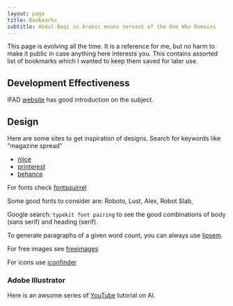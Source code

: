 ```yaml
---
layout: page
title: Bookmarks
subtitle: Abdul-Baqi in Arabic means servant of the One Who Remains
---
```


This page is evolving all the time. It is a reference for me, but no harm to make it public in case anything here interests you. This contains assorted list of bookmarks which I wanted to keep them saved for later use. 

## Development Effectiveness

IFAD [website](https://www.ifad.org/en/development-effectiveness) has good introduction on the subject. 

## Design

Here are some sites to get inspiration of designs. Search for keywords like "magazine spread"

* [niice](https://niice.co/search/magazine%20spread)
* [printerest](https://www.pinterest.com/search/pins/?q=magazine%20spread&rs=guide&term_meta[]=magazine%7Crecentsearch%7C1&add_refine=spread%7Cguide%7Cword%7C6)
* [behance](https://www.behance.net/search?content=projects&sort=appreciations&time=week&featured_on_behance=true&search=magazine%20spread)

For fonts check [fontsquirrel](https://www.fontsquirrel.com)

Some good fonts to consider are: Roboto, Lust, Alex, Robot Slab, 

Google search: `typekit font pairing` to see the good combinations of body (sans serif) and heading (serif).

To generate paragraphs of a given word count, you can always use [lipsem](https://www.lipsum.com/).

For free images see [freeimages](https://www.freeimages.com)

For icons use [iconfinder](https://www.iconfinder.com)

### Adobe Illustrator

Here is an awsome series of [YouTube](https://www.youtube.com/watch?v=QKWnkIPur2Q) tutorial on AI. 